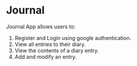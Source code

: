 # Journal
Journal App allows users to:

1) Register and Login using google authentication.
2) View all entries to their diary.
3) View the contents of a diary entry.
4) Add and modify an entry.

